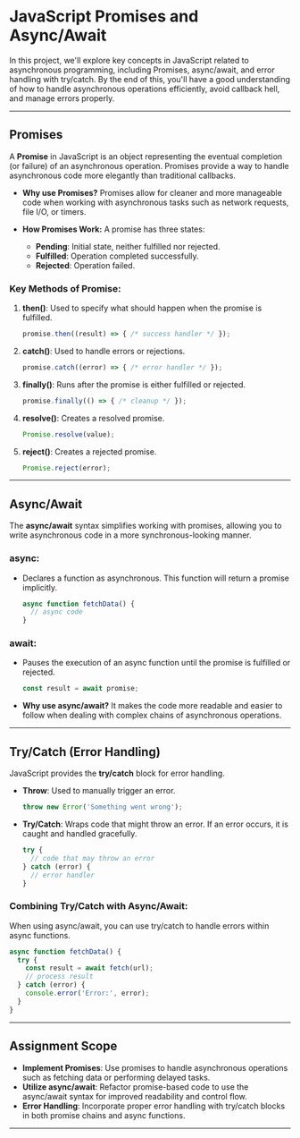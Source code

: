 # JavaScript Promises and Async/Await

In this project, we'll explore key concepts in JavaScript related to asynchronous programming, including Promises, async/await, and error handling with try/catch. By the end of this, you'll have a good understanding of how to handle asynchronous operations efficiently, avoid callback hell, and manage errors properly.

---

## Promises
A **Promise** in JavaScript is an object representing the eventual completion (or failure) of an asynchronous operation. Promises provide a way to handle asynchronous code more elegantly than traditional callbacks.

- **Why use Promises?**
  Promises allow for cleaner and more manageable code when working with asynchronous tasks such as network requests, file I/O, or timers.

- **How Promises Work:**
  A promise has three states:
  - **Pending**: Initial state, neither fulfilled nor rejected.
  - **Fulfilled**: Operation completed successfully.
  - **Rejected**: Operation failed.

### Key Methods of Promise:
1. **then()**: Used to specify what should happen when the promise is fulfilled.
   ```js
   promise.then((result) => { /* success handler */ });
   ```

2. **catch()**: Used to handle errors or rejections.
   ```js
   promise.catch((error) => { /* error handler */ });
   ```

3. **finally()**: Runs after the promise is either fulfilled or rejected.
   ```js
   promise.finally(() => { /* cleanup */ });
   ```

4. **resolve()**: Creates a resolved promise.
   ```js
   Promise.resolve(value);
   ```

5. **reject()**: Creates a rejected promise.
   ```js
   Promise.reject(error);
   ```

---

## Async/Await
The **async/await** syntax simplifies working with promises, allowing you to write asynchronous code in a more synchronous-looking manner.

### **async**:
- Declares a function as asynchronous. This function will return a promise implicitly.
   ```js
   async function fetchData() {
     // async code
   }
   ```

### **await**:
- Pauses the execution of an async function until the promise is fulfilled or rejected.
   ```js
   const result = await promise;
   ```

- **Why use async/await?**
  It makes the code more readable and easier to follow when dealing with complex chains of asynchronous operations.

---

## Try/Catch (Error Handling)
JavaScript provides the **try/catch** block for error handling.

- **Throw**: Used to manually trigger an error.
   ```js
   throw new Error('Something went wrong');
   ```

- **Try/Catch**: Wraps code that might throw an error. If an error occurs, it is caught and handled gracefully.
   ```js
   try {
     // code that may throw an error
   } catch (error) {
     // error handler
   }
   ```

### Combining Try/Catch with Async/Await:
When using async/await, you can use try/catch to handle errors within async functions.

```js
async function fetchData() {
  try {
    const result = await fetch(url);
    // process result
  } catch (error) {
    console.error('Error:', error);
  }
}
```

---

## Assignment Scope
- **Implement Promises**: Use promises to handle asynchronous operations such as fetching data or performing delayed tasks.
- **Utilize async/await**: Refactor promise-based code to use the async/await syntax for improved readability and control flow.
- **Error Handling**: Incorporate proper error handling with try/catch blocks in both promise chains and async functions.

---



